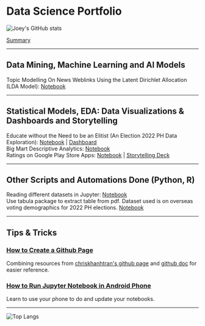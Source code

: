 # Data Science Portfolio
![Joey's GitHub stats](https://github-readme-stats.vercel.app/api?username=joeytuason83&show_icons=true)

[Summary](https://github.com/joeytuason83)

---

## Data Mining, Machine Learning and AI Models

Topic Modelling On News Weblinks Using the Latent Dirichlet Allocation (LDA Model): [Notebook](https://github.com/joeytuason83/joeytuason.github.io/blob/0787bcb38665ace91dae958de081eb568b8b2338/Machine%20Learning/LDA%20Topic%20Modelling%20on%20News%20Pages_FINAL.ipynb)

---

## Statistical Models, EDA: Data Visualizations & Dashboards and Storytelling
Educate without the Need to be an Elitist (An Election 2022 PH Data Exploration): [Notebook](https://github.com/joeytuason83/joeytuason.github.io/blob/0787bcb38665ace91dae958de081eb568b8b2338/Machine%20Learning/LDA%20Topic%20Modelling%20on%20News%20Pages_FINAL.ipynb) | [Dashboard](https://github.com/joeytuason83/joeytuason83.github.io/blob/b58672a992c19adef5810069314a7da6f273625f/Data%20Visualization/2022%20Elections%20Dashboard_Group%202.pbix)
<br>
Big Mart Descriptive Analytics: [Notebook](https://colab.research.google.com/drive/1hHBpY2GVa1k23Ld6mzJLcYN7yKjPh1c5?usp=sharing)
<br>
Ratings on Google Play Store Apps: [Notebook](https://github.com/joeytuason83/joeytuason83.github.io/blob/d57ef5a8beb7a6283e7cabfe7f5703040fb523f6/Data%20Visualization/Individual%20Dataset-PythonicVizes_0507.ipynb) | [Storytelling Deck](https://github.com/joeytuason83/joeytuason83.github.io/blob/4c252ed1d75becccd87ac95f2e7bd9cf69cb84b6/Data%20Visualization/Google%20Play%20Store%20Ratings_05112022.pptx)


---

## Other Scripts and Automations Done (Python, R)

Reading different datasets in Jupyter: [Notebook](https://github.com/joeytuason83/joeytuason83.github.io/blob/d57ef5a8beb7a6283e7cabfe7f5703040fb523f6/Scripts/Loading%20Datasets.ipynb)
<br>
Use tabula package to extract table from pdf. Dataset used is on overseas voting demographics for 2022 PH elections. [Notebook](https://github.com/joeytuason83/joeytuason83.github.io/blob/be03266331086d9774487bc890e885a8d693a6d7/Scripts/pdf_scrapper.ipynb)

---

## Tips & Tricks

### [How to Create a Github Page](makegithubpage.html)

Combining resources from [chriskhanhtran's github page](https://chriskhanhtran.github.io/_posts/2020-01-13-portfolio-tutorial/) and [github doc](https://docs.github.com/en/pages/getting-started-with-github-pages/creating-a-github-pages-site) for easier reference.

### [How to Run Jupyter Notebook in Android Phone](jupyterinandroid.html)

Learn to use your phone to do and update your notebooks.

---

![Top Langs](https://github-readme-stats.vercel.app/api/top-langs/?username=joeytuason83)
